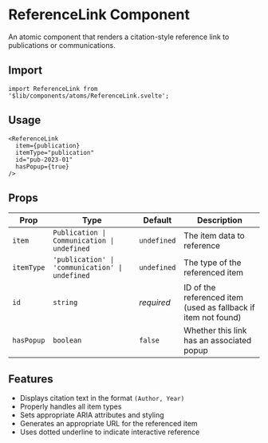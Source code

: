 # ReferenceLink Component

An atomic component that renders a citation-style reference link to publications or communications. 

## Import

```svelte
import ReferenceLink from '$lib/components/atoms/ReferenceLink.svelte';
```

## Usage

```svelte
<ReferenceLink 
  item={publication} 
  itemType="publication" 
  id="pub-2023-01"
  hasPopup={true} 
/>
```

## Props

| Prop | Type | Default | Description |
|------|------|---------|-------------|
| `item` | `Publication \| Communication \| undefined` | `undefined` | The item data to reference |
| `itemType` | `'publication' \| 'communication' \| undefined` | `undefined` | The type of the referenced item |
| `id` | `string` | *required* | ID of the referenced item (used as fallback if item not found) |
| `hasPopup` | `boolean` | `false` | Whether this link has an associated popup |

## Features

- Displays citation text in the format `(Author, Year)`
- Properly handles all item types
- Sets appropriate ARIA attributes and styling
- Generates an appropriate URL for the referenced item
- Uses dotted underline to indicate interactive reference 